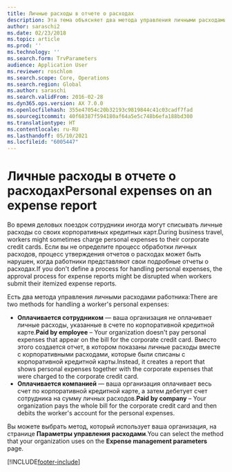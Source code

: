 ```yaml
---
title: Личные расходы в отчете о расходах
description: Эта тема объясняет два метода управления личными расходами работника в Microsoft Dynamics 365 Finance.
author: saraschi2
ms.date: 02/23/2018
ms.topic: article
ms.prod: ''
ms.technology: ''
ms.search.form: TrvParameters
audience: Application User
ms.reviewer: roschlom
ms.search.scope: Core, Operations
ms.search.region: Global
ms.author: saraschi
ms.search.validFrom: 2016-02-28
ms.dyn365.ops.version: AX 7.0.0
ms.openlocfilehash: 355e47054c20b32193c9819844c41c03cadf7fad
ms.sourcegitcommit: 40f68387f594180af64a5e5c748b6efa188bd300
ms.translationtype: HT
ms.contentlocale: ru-RU
ms.lasthandoff: 05/10/2021
ms.locfileid: "6005447"
---
```

# <a name="personal-expenses-on-an-expense-report"></a><span data-ttu-id="914c2-103">Личные расходы в отчете о расходах</span><span class="sxs-lookup"><span data-stu-id="914c2-103">Personal expenses on an expense report</span></span>

<span data-ttu-id="914c2-104">Во время деловых поездок сотрудники иногда могут списывать личные расходы со своих корпоративных кредитных карт.</span><span class="sxs-lookup"><span data-stu-id="914c2-104">During business travel, workers might sometimes charge personal expenses to their corporate credit cards.</span></span> <span data-ttu-id="914c2-105">Если вы не определите процесс обработки личных расходов, процесс утверждения отчетов о расходах может быть нарушен, когда работники представляют свои подробные отчеты о расходах.</span><span class="sxs-lookup"><span data-stu-id="914c2-105">If you don't define a process for handling personal expenses, the approval process for expense reports might be disrupted when workers submit their itemized expense reports.</span></span> 

<span data-ttu-id="914c2-106">Есть два метода управления личными расходами работника:</span><span class="sxs-lookup"><span data-stu-id="914c2-106">There are two methods for handling a worker's personal expenses:</span></span>

- <span data-ttu-id="914c2-107">**Оплачивается сотрудником** — ваша организация не оплачивает личные расходы, указанные в счете по корпоративной кредитной карте.</span><span class="sxs-lookup"><span data-stu-id="914c2-107">**Paid by employee** – Your organization doesn't pay personal expenses that appear on the bill for the corporate credit card.</span></span> <span data-ttu-id="914c2-108">Вместо этого создается отчет, в котором показаны личные расходы вместе с корпоративными расходами, которые были списаны с корпоративной кредитной карты.</span><span class="sxs-lookup"><span data-stu-id="914c2-108">Instead, it creates a report that shows personal expenses together with the corporate expenses that were charged to the corporate credit card.</span></span>
- <span data-ttu-id="914c2-109">**Оплачивается компанией** — ваша организация оплачивает весь счет по корпоративной кредитной карте, а затем дебетует счет сотрудника на сумму личных расходов.</span><span class="sxs-lookup"><span data-stu-id="914c2-109">**Paid by company** – Your organization pays the whole bill for the corporate credit card and then debits the worker's account for the personal expenses.</span></span>

<span data-ttu-id="914c2-110">Вы можете выбрать метод, который использует ваша организация, на странице **Параметры управления расходами**.</span><span class="sxs-lookup"><span data-stu-id="914c2-110">You can select the method that your organization uses on the **Expense management parameters** page.</span></span>


[!INCLUDE[footer-include](../includes/footer-banner.md)]